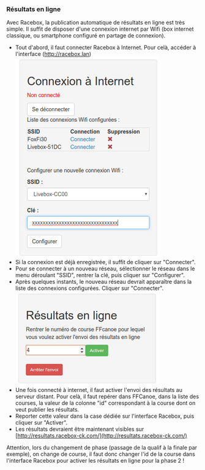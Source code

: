 ### Résultats en ligne
Avec Racebox, la publication automatique de résultats en ligne est très simple. Il suffit de disposer d'une connexion internet par Wifi (box internet classique, ou smartphone configuré en partage de connexion).

* Tout d'abord, il faut connecter Racebox à Internet. Pour celà, accéder à l'interface (http://racebox.lan)
![Wigdet connexion internet](images/connexion-internet.png)
* Si la connexion est déjà enregistrée, il suffit de cliquer sur "Connecter".
* Pour se connecter à un nouveau réseau, sélectionner le réseau dans le menu déroulant "SSID", rentrer la clé, puis cliquer sur "Configurer".
* Après quelques instants, le nouveau réseau devrait apparaître dans la liste des connexions configurées. Cliquer sur "Connecter".
![Wigdet résultats en ligne](images/resultats-en-ligne.png)
* Une fois connecté à internet, il faut activer l'envoi des résultats au serveur distant. Pour celà, il faut repérer dans FFCanoe, dans la liste des courses, la valeur de la colonne "id" correspondant à la course dont on veut publier les résultats.
* Reporter cette valeur dans la case dédiée sur l'interface Racebox, puis cliquer sur "Activer".
* Les résultats devraient être maintenant visibles sur [http://resultats.racebox-ck.com/](http://resultats.racebox-ck.com/)

Attention, lors du changement de phase (passage de la qualif à la finale par exemple), on change de course, il faut donc changer l'id de la course dans l'interface Racebox pour activer les résultats en ligne pour la phase 2 !
